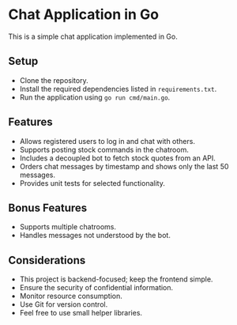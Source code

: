 # Chat Application in Go

This is a simple chat application implemented in Go.

## Setup

- Clone the repository.
- Install the required dependencies listed in `requirements.txt`.
- Run the application using `go run cmd/main.go`.

## Features

- Allows registered users to log in and chat with others.
- Supports posting stock commands in the chatroom.
- Includes a decoupled bot to fetch stock quotes from an API.
- Orders chat messages by timestamp and shows only the last 50 messages.
- Provides unit tests for selected functionality.

## Bonus Features

- Supports multiple chatrooms.
- Handles messages not understood by the bot.

## Considerations

- This project is backend-focused; keep the frontend simple.
- Ensure the security of confidential information.
- Monitor resource consumption.
- Use Git for version control.
- Feel free to use small helper libraries.
